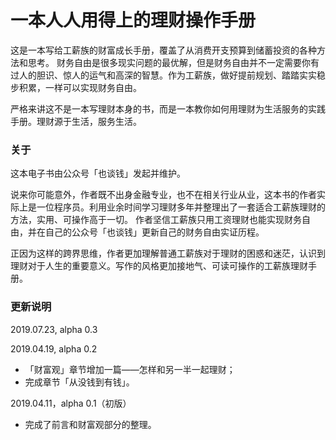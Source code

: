 # 一本人人用得上的理财操作手册

这是一本写给工薪族的财富成长手册，覆盖了从消费开支预算到储蓄投资的各种方法和思考。
财务自由是很多现实问题的最优解，但是财务自由并不一定需要你有过人的胆识、惊人的运气和高深的智慧。作为工薪族，做好提前规划、踏踏实实稳步积累，一样可以实现财务自由。

严格来讲这不是一本写理财本身的书，而是一本教你如何用理财为生活服务的实践手册。理财源于生活，服务生活。

### 关于

这本电子书由公众号「也谈钱」发起并维护。

说来你可能意外，作者既不出身金融专业，也不在相关行业从业，这本书的作者实际上是一位程序员。利用业余时间学习理财多年并整理出了一套适合工薪族理财的方法，实用、可操作高于一切。
作者坚信工薪族只用工资理财也能实现财务自由，并在自己的公众号「也谈钱」更新自己的财务自由实证历程。

正因为这样的跨界思维，作者更加理解普通工薪族对于理财的困惑和迷茫，认识到理财对于人生的重要意义。写作的风格更加接地气、可读可操作的工薪族理财手册。

### 更新说明

2019.07.23, alpha 0.3

2019.04.19, alpha 0.2
- 「财富观」章节增加一篇——怎样和另一半一起理财；
- 完成章节「从没钱到有钱」。

2019.04.11，alpha 0.1（初版）
- 完成了前言和财富观部分的整理。